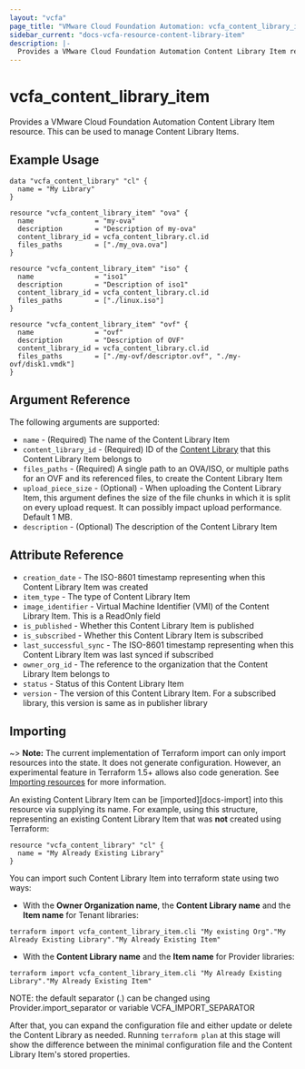 ```yaml
---
layout: "vcfa"
page_title: "VMware Cloud Foundation Automation: vcfa_content_library_item"
sidebar_current: "docs-vcfa-resource-content-library-item"
description: |-
  Provides a VMware Cloud Foundation Automation Content Library Item resource. This can be used to manage Content Library Items.
---
```


# vcfa\_content\_library\_item

Provides a VMware Cloud Foundation Automation Content Library Item resource. This can be used to manage Content Library Items.

## Example Usage

```hcl
data "vcfa_content_library" "cl" {
  name = "My Library"
}

resource "vcfa_content_library_item" "ova" {
  name               = "my-ova"
  description        = "Description of my-ova"
  content_library_id = vcfa_content_library.cl.id
  files_paths        = ["./my_ova.ova"]
}

resource "vcfa_content_library_item" "iso" {
  name               = "iso1"
  description        = "Description of iso1"
  content_library_id = vcfa_content_library.cl.id
  files_paths        = ["./linux.iso"]
}

resource "vcfa_content_library_item" "ovf" {
  name               = "ovf"
  description        = "Description of OVF"
  content_library_id = vcfa_content_library.cl.id
  files_paths        = ["./my-ovf/descriptor.ovf", "./my-ovf/disk1.vmdk"]
}

```

## Argument Reference

The following arguments are supported:

* `name` - (Required) The name of the Content Library Item
* `content_library_id` - (Required) ID of the [Content Library](/providers/vmware/vcfa/latest/docs/resources/content_library) that this Content Library Item belongs to
* `files_paths` - (Required) A single path to an OVA/ISO, or multiple paths for an OVF and its referenced files, to create the Content Library Item
* `upload_piece_size` - (Optional) - When uploading the Content Library Item, this argument defines the size of the file chunks
  in which it is split on every upload request. It can possibly impact upload performance. Default 1 MB.
* `description` - (Optional) The description of the Content Library Item

## Attribute Reference

* `creation_date` - The ISO-8601 timestamp representing when this Content Library Item was created
* `item_type` - The type of Content Library Item
* `image_identifier` - Virtual Machine Identifier (VMI) of the Content Library Item. This is a ReadOnly field
* `is_published` - Whether this Content Library Item is published
* `is_subscribed` - Whether this Content Library Item is subscribed
* `last_successful_sync` - The ISO-8601 timestamp representing when this Content Library Item was last synced if subscribed
* `owner_org_id` - The reference to the organization that the Content Library Item belongs to
* `status` - Status of this Content Library Item
* `version` - The version of this Content Library Item. For a subscribed library, this version is same as in publisher library 

## Importing

~> **Note:** The current implementation of Terraform import can only import resources into the state. It does not generate
configuration. However, an experimental feature in Terraform 1.5+ allows also code generation.
See [Importing resources][importing-resources] for more information.

An existing Content Library Item can be [imported][docs-import] into this resource via supplying its name.
For example, using this structure, representing an existing Content Library Item that was **not** created using Terraform:

```hcl
resource "vcfa_content_library" "cl" {
  name = "My Already Existing Library"
}
```

You can import such Content Library Item into terraform state using two ways:
- With the **Owner Organization name**, the **Content Library name** and the **Item name** for Tenant libraries:

```
terraform import vcfa_content_library_item.cli "My existing Org"."My Already Existing Library"."My Already Existing Item"
```

- With the **Content Library name** and the **Item name** for Provider libraries:

```
terraform import vcfa_content_library_item.cli "My Already Existing Library"."My Already Existing Item"
```

NOTE: the default separator (.) can be changed using Provider.import_separator or variable VCFA_IMPORT_SEPARATOR

After that, you can expand the configuration file and either update or delete the Content Library as needed. Running `terraform plan`
at this stage will show the difference between the minimal configuration file and the Content Library Item's stored properties.

[importing-resources]:https://registry.terraform.io/providers/vmware/vcfa/latest/docs/guides/importing_resources